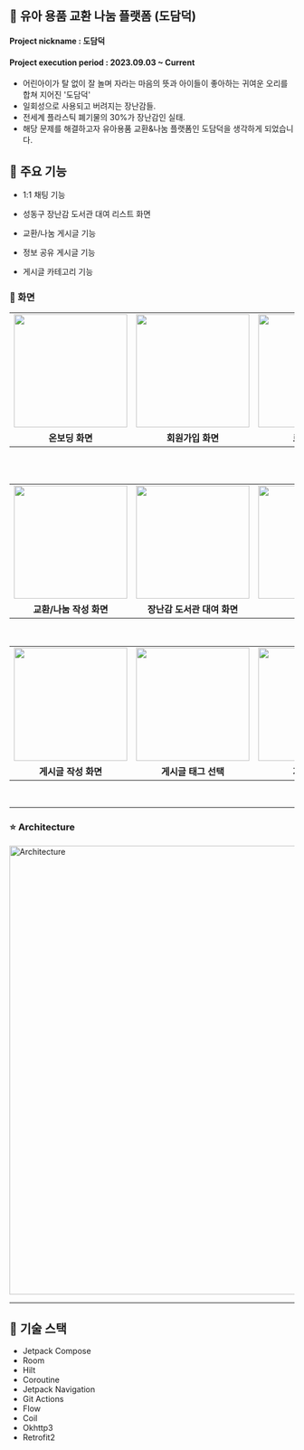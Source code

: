 ## 🐥 유아 용품 교환 나눔 플랫폼 (도담덕)


#### Project nickname : 도담덕
#### Project execution period : 2023.09.03 ~ Current

- 어린아이가 탈 없이 잘 놀며 자라는 마음의 뜻과 아이들이 좋아하는 귀여운 오리를 합쳐 지어진 '도담덕'
- 일회성으로 사용되고 버려지는 장난감들.
- 전세계 플라스틱 폐기물의 30%가 장난감인 실태.
- 해당 문제를 해결하고자 유아용품 교환&나눔 플랫폼인 도담덕을 생각하게 되었습니다.


## 🍪 주요 기능

- 1:1 채팅 기능
    
- 성동구 장난감 도서관 대여 리스트 화면
    
- 교환/나눔 게시글 기능
    
- 정보 공유 게시글 기능

- 게시글 카테고리 기능 


### 📱 화면

<table>
  <tr>
    <td><img width="200" src="https://github.com/DodamDuck/DodamDuck/assets/54762273/1fa1ccdb-a2c8-430a-b03d-1760724e6926"></td>
    <td><img width="200" src="https://github.com/DodamDuck/DodamDuck/assets/54762273/25011e41-acf4-41f9-ba53-9d68b959294b"></td>
    <td><img width="200" src="https://github.com/DodamDuck/DodamDuck/assets/54762273/5ebc7566-7228-4da9-bc88-aba50c83f76c"></td>
    <td><img width="200" src="https://github.com/DodamDuck/DodamDuck/assets/54762273/624757c1-876f-4790-8bd7-51dda13c2570"></td>
    <td><img width="200" src="https://github.com/DodamDuck/DodamDuck/assets/54762273/8efa9f7b-910b-44f5-a5d8-1d27367474bd"></td>
  </tr>
    <td align="center"><b>온보딩 화면</b></td>
    <td align="center"><b>회원가입 화면</b></td>
    <td align="center"><b>로그인 화면</b></td>
    <td align="center"><b>교환/나눔 화면</b></td>
    <td align="center"><b>검색 화면</b></b></td>
</table>
<br>

<table>

<table>
  <tr>
     <td><img width="200" src="https://github.com/DodamDuck/DodamDuck/assets/54762273/210950e5-a45a-4fef-833e-bccdbd8c6a3c"></td>
    <td><img width="200" src="https://github.com/DodamDuck/DodamDuck/assets/54762273/ef6d3cf9-47a0-4b4f-b527-1ce0735b48a0"></td>
    <td><img width="200" src="https://github.com/DodamDuck/DodamDuck/assets/54762273/c063cb1f-392e-4e61-b61d-53428d0117d5"></td>
    <td><img width="200" src="https://github.com/DodamDuck/DodamDuck/assets/54762273/e2328d0c-ab06-4b3f-8ec0-9c56acf5554a"></td>
    <td><img width="200" src="https://github.com/DodamDuck/DodamDuck/assets/54762273/fd420c3e-e521-477b-ba52-65d50c599f58"></td>
  </tr>
    <td align="center"><b>교환/나눔 작성 화면</b></td>
    <td align="center"><b>장난감 도서관 대여 화면</b></td>
    <td align="center"><b>채팅 목록</b></td>
    <td align="center"><b>채팅 화면</b></td>
  <td align="center"><b>게시글 화면</b></td>
</table>
<br>

<table>
  <tr>
     <td><img width="200" src="https://github.com/DodamDuck/DodamDuck/assets/54762273/0b541307-6b1a-4c2a-a729-ec7fd8144ca5"></td>
    <td><img width="200" src="https://github.com/DodamDuck/DodamDuck/assets/54762273/72132e52-fa61-460d-a4d5-e5c56641124d"></td>
    <td><img width="200" src="https://github.com/DodamDuck/DodamDuck/assets/54762273/3df5d3db-9f1f-417e-9bc9-9f68c01dbf2f"></td>
    <td><img width="200" src="https://github.com/DodamDuck/DodamDuck/assets/54762273/1fa6bbe2-ca96-4f69-9d26-a08cc7c8ce9a"></td>
    <td><img width="200" src="https://github.com/DodamDuck/DodamDuck/assets/54762273/67a52f38-edc1-4ffc-93a1-aa0dfa9ee743"></td>
  </tr>
    <td align="center"><b>게시글 작성 화면</b></td>
    <td align="center"><b>게시글 태그 선택</b></td>
    <td align="center"><b>게시글 상세</b></td>
    <td align="center"><b>게시글 상세 - 댓글</b></td>
  <td align="center"><b>사용자 화면</b></td>
</table>
<br>

---

### ⭐️ Architecture 

<img width="794" alt="Architecture" src="https://github.com/DodamDuck/DodamDuck/assets/54762273/33ee4f69-22e5-4613-8828-e572c5b25399">

---

## 💫 기술 스택
 - Jetpack Compose
 - Room
 - Hilt
 - Coroutine
 - Jetpack Navigation
 - Git Actions
 - Flow
 - Coil
 - Okhttp3
 - Retrofit2
